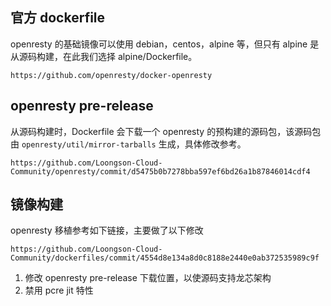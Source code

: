 ## 官方 dockerfile
openresty 的基础镜像可以使用 debian，centos，alpine 等，但只有 alpine 是从源码构建，在此我们选择 alpine/Dockerfile。
```
https://github.com/openresty/docker-openresty
```

## openresty pre-release
从源码构建时，Dockerfile 会下载一个 openresty 的预构建的源码包，该源码包由 `openresty/util/mirror-tarballs` 生成，具体修改参考。
```
https://github.com/Loongson-Cloud-Community/openresty/commit/d5475b0b7278bba597ef6bd26a1b87846014cdf4
```

## 镜像构建
openresty 移植参考如下链接，主要做了以下修改
```
https://github.com/Loongson-Cloud-Community/dockerfiles/commit/4554d8e134a8d0c8188e2440e0ab372535989c9f
```
1. 修改 openresty pre-release 下载位置，以使源码支持龙芯架构
2. 禁用 pcre jit 特性
